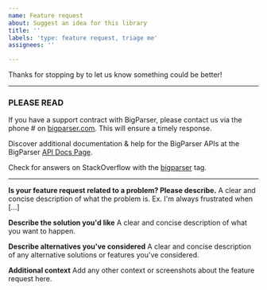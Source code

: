 ```yaml
---
name: Feature request
about: Suggest an idea for this library
title: ''
labels: 'type: feature request, triage me'
assignees: ''

---
```


Thanks for stopping by to let us know something could be better!

---

### PLEASE READ

If you have a support contract with BigParser, please contact us via the phone # on [bigparser.com](https://www.bigparser.com/). This will ensure a timely response.

Discover additional documentation & help for the BigParser APIs at the BigParser [API Docs Page](https://api.bigparser.com/).

Check for answers on StackOverflow with the [bigparser](http://stackoverflow.com/questions/tagged/bigparser) tag.

---

 **Is your feature request related to a problem? Please describe.**
A clear and concise description of what the problem is. Ex. I'm always frustrated when [...]

 **Describe the solution you'd like**
A clear and concise description of what you want to happen.

 **Describe alternatives you've considered**
A clear and concise description of any alternative solutions or features you've considered.

 **Additional context**
Add any other context or screenshots about the feature request here.

